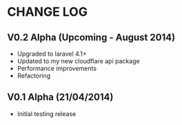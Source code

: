 CHANGE LOG
==========


## V0.2 Alpha (Upcoming - August 2014)

* Upgraded to laravel 4.1+
* Updated to my new cloudflare api package
* Performance improvements
* Refactoring


## V0.1 Alpha (21/04/2014)

* Initial testing release

